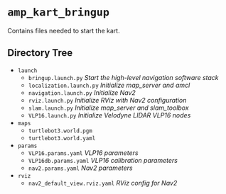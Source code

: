 # `amp_kart_bringup`

Contains files needed to start the kart.

## Directory Tree

- `launch`
  - `bringup.launch.py` _Start the high-level navigation software stack_
  - `localization.launch.py` _Initialize map_server and amcl_
  - `navigation.launch.py` _Initialize Nav2_
  - `rviz.launch.py` _Initialize RViz with Nav2 configuration_
  - `slam.launch.py` _Initialize map_server and slam_toolbox_
  - `VLP16.launch.py` _Initialize Velodyne LIDAR VLP16 nodes_
- `maps`
  - `turtlebot3.world.pgm`
  - `turtlebot3.world.yaml`
- `params`
  - `VLP16.params.yaml` _VLP16 parameters_
  - `VLP16db.params.yaml` _VLP16 calibration parameters_
  - `nav2.params.yaml` _Nav2 parameters_
- `rviz`
  - `nav2_default_view.rviz.yaml` _RViz config for Nav2_
